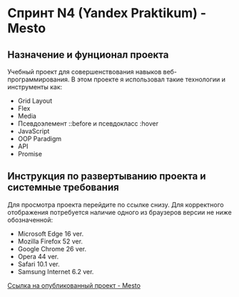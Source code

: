 # Спринт N4 (Yandex Praktikum) - Mesto

## Назначение и фунционал проекта
Учебный проект для совершенствования навыков веб-программирования. В этом проекте я использовал такие технологии и инструменты как:
* Grid Layout
* Flex
* Media
* Псевдоэлемент ::before и псевдокласс :hover
* JavaScript
* OOP Paradigm
* API
* Promise

## Инструкция по развертыванию проекта и системные требования
Для просмотра проекта перейдите по ссылке снизу.
Для корректного отображения потребуется наличие одного из браузеров версии не ниже обозначенной:
* Microsoft Edge 16 ver.
* Mozilla Firefox 52 ver.
* Google Chrome 26 ver.
* Opera 44 ver.
* Safari 10.1 ver.
* Samsung Internet 6.2 ver.

 [Ссылка на опубликованный проект - Mesto](https://github.com/EarthlingWW-ZeitVenus/mesto)
